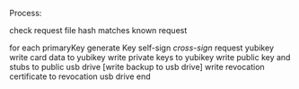 

Process:

check request file hash matches known request

for each primaryKey
  generate Key
  self-sign
  *cross-sign*
  request yubikey
  write card data to yubikey
  write private keys to yubikey
  write public key and stubs to public usb drive
  [write backup to usb drive]
  write revocation certificate to revocation usb drive
end
